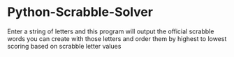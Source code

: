 # Python-Scrabble-Solver
Enter a string of letters and this program will output the official scrabble words you can create with those letters and order them by highest to lowest scoring based on scrabble letter values
